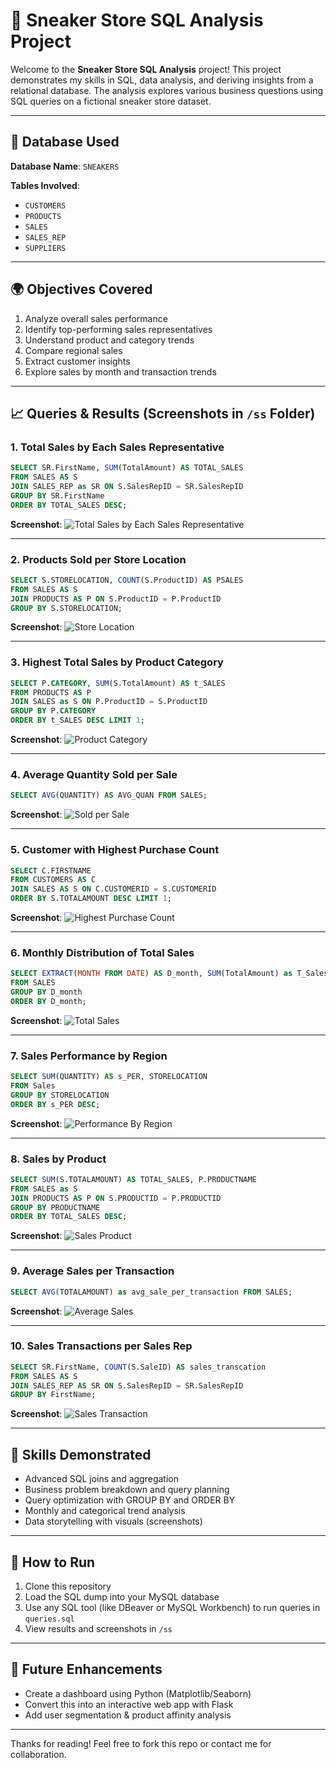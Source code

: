 # 🍅 Sneaker Store SQL Analysis Project

Welcome to the **Sneaker Store SQL Analysis** project! This project demonstrates my skills in SQL, data analysis, and deriving insights from a relational database. The analysis explores various business questions using SQL queries on a fictional sneaker store dataset.

---

## 📂 Database Used

**Database Name**: `SNEAKERS`

**Tables Involved**:

* `CUSTOMERS`
* `PRODUCTS`
* `SALES`
* `SALES_REP`
* `SUPPLIERS`

---

## 🌍 Objectives Covered

1. Analyze overall sales performance
2. Identify top-performing sales representatives
3. Understand product and category trends
4. Compare regional sales
5. Extract customer insights
6. Explore sales by month and transaction trends

---

## 📈 Queries & Results (Screenshots in `/ss` Folder)

### 1. Total Sales by Each Sales Representative

```sql
SELECT SR.FirstName, SUM(TotalAmount) AS TOTAL_SALES
FROM SALES AS S
JOIN SALES_REP as SR ON S.SalesRepID = SR.SalesRepID
GROUP BY SR.FirstName
ORDER BY TOTAL_SALES DESC;
```

**Screenshot**: ![Total Sales by Each Sales Representative](/ss/q1.png)

---

### 2. Products Sold per Store Location

```sql
SELECT S.STORELOCATION, COUNT(S.ProductID) AS PSALES
FROM SALES AS S
JOIN PRODUCTS AS P ON S.ProductID = P.ProductID
GROUP BY S.STORELOCATION;
```

**Screenshot**: ![Store Location](ss/Q2.png)

---

### 3. Highest Total Sales by Product Category

```sql
SELECT P.CATEGORY, SUM(S.TotalAmount) AS t_SALES
FROM PRODUCTS AS P
JOIN SALES as S ON P.ProductID = S.ProductID
GROUP BY P.CATEGORY
ORDER BY t_SALES DESC LIMIT 1;
```

**Screenshot**: ![Product Category](ss/Q3.png)

---

### 4. Average Quantity Sold per Sale

```sql
SELECT AVG(QUANTITY) AS AVG_QUAN FROM SALES;
```

**Screenshot**: ![Sold per Sale](ss/Q4.png)

---

### 5. Customer with Highest Purchase Count

```sql
SELECT C.FIRSTNAME
FROM CUSTOMERS AS C
JOIN SALES AS S ON C.CUSTOMERID = S.CUSTOMERID
ORDER BY S.TOTALAMOUNT DESC LIMIT 1;
```

**Screenshot**: ![Highest Purchase Count](ss/Q5.png)

---

### 6. Monthly Distribution of Total Sales

```sql
SELECT EXTRACT(MONTH FROM DATE) AS D_month, SUM(TotalAmount) as T_Sales
FROM SALES
GROUP BY D_month
ORDER BY D_month;
```

**Screenshot**: ![Total Sales](ss/Q6.png)

---

### 7. Sales Performance by Region

```sql
SELECT SUM(QUANTITY) AS s_PER, STORELOCATION
FROM Sales
GROUP BY STORELOCATION
ORDER BY s_PER DESC;
```

**Screenshot**: ![Performance By Region](ss/Q7.png)

---

### 8. Sales by Product

```sql
SELECT SUM(S.TOTALAMOUNT) AS TOTAL_SALES, P.PRODUCTNAME
FROM SALES as S
JOIN PRODUCTS AS P ON S.PRODUCTID = P.PRODUCTID
GROUP BY PRODUCTNAME
ORDER BY TOTAL_SALES DESC;
```

**Screenshot**: ![Sales Product](ss/Q8.png)

---

### 9. Average Sales per Transaction

```sql
SELECT AVG(TOTALAMOUNT) as avg_sale_per_transaction FROM SALES;
```

**Screenshot**: ![Average Sales](ss/Q9.png)

---

### 10. Sales Transactions per Sales Rep

```sql
SELECT SR.FirstName, COUNT(S.SaleID) AS sales_transcation
FROM SALES AS S
JOIN SALES_REP AS SR ON S.SalesRepID = SR.SalesRepID
GROUP BY FirstName;
```

**Screenshot**: ![Sales Transaction](ss/Q10.png)

---

## 🔹 Skills Demonstrated

* Advanced SQL joins and aggregation
* Business problem breakdown and query planning
* Query optimization with GROUP BY and ORDER BY
* Monthly and categorical trend analysis
* Data storytelling with visuals (screenshots)

---

## 📄 How to Run

1. Clone this repository
2. Load the SQL dump into your MySQL database
3. Use any SQL tool (like DBeaver or MySQL Workbench) to run queries in `queries.sql`
4. View results and screenshots in `/ss`

---

## 🚀 Future Enhancements

* Create a dashboard using Python (Matplotlib/Seaborn)
* Convert this into an interactive web app with Flask
* Add user segmentation & product affinity analysis

---

Thanks for reading! Feel free to fork this repo or contact me for collaboration.

